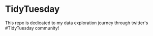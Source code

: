 # TidyTuesday

This repo is dedicated to my data exploration journey through twitter's #TidyTuesday community!
